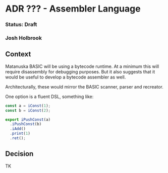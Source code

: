 # ADR ??? - Assembler Language

### Status: Draft

### Josh Holbrook

## Context

Matanuska BASIC will be using a bytecode runtime. At a minimum this will require disassembly for debugging purposes. But it also suggests that it would be useful to develop a bytecode assembler as well.

Architecturally, these would mirror the BASIC scanner, parser and recreator.

One option is a fluent DSL, something like:

```js
const a = iConst(1);
const b = iConst(2);

export iPushConst(a)
  .iPushConst(b)
  .iAdd()
  .print(1)
  .ret();
```

## Decision

TK

